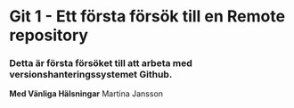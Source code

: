 # Git 1 - Ett första försök till en Remote repository
### Detta är första försöket till att arbeta med versionshanteringssystemet Github.
**Med Vänliga Hälsningar**
Martina Jansson
